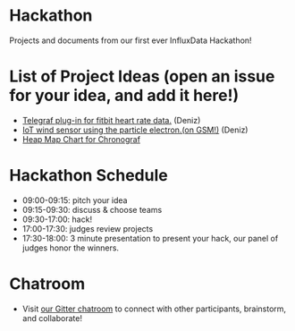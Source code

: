 # Hackathon
Projects and documents from our first ever InfluxData Hackathon!

# List of Project Ideas (open an issue for your idea, and add it here!)
* [Telegraf plug-in for fitbit heart rate data.](https://github.com/influxdata/hackathon-2017-sf/issues/1) (Deniz)
* [IoT wind sensor using the particle electron.(on GSM!)](https://github.com/influxdata/hackathon-2017-sf/issues/2) (Deniz)
* [Heap Map Chart for Chronograf](https://github.com/influxdata/hackathon-2017-sf/issues/3)

# Hackathon Schedule
* 09:00-09:15: pitch your idea
* 09:15-09:30: discuss & choose teams
* 09:30-17:00: hack!
* 17:00-17:30: judges review projects
* 17:30-18:00: 3 minute presentation to present your hack, our panel of judges honor the winners.

# Chatroom
* Visit [our Gitter chatroom](https://gitter.im/influxathon/hackathon_2017_sf) to connect with other participants, brainstorm, and collaborate!
